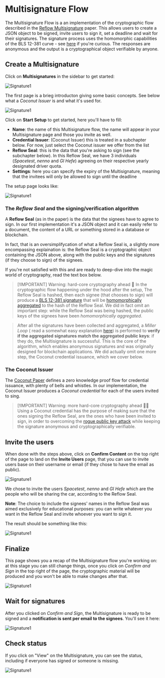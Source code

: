 # Multisignature Flow

The Multisignature Flow is a an implementation of the cryptographic flow described in the [Reflow Multisignature](https://arxiv.org/abs/2105.14527) paper. This allows users to create a JSON object to be signed, invite users to sign it, set a deadline and wait for their signatures. The signature process uses the homomorphic capabilities of the BLS 12-381 curve - see [here](https://hackmd.io/@benjaminion/bls12-381) if you're curious. The responses are anonymous and the output is a cryptographical object verifiable by anyone.

## Create a Multisignature

Click on **Multisignatures** in the sidebar to get started: 

![Signature1](../images/multisignature/MM1.png)

The first page is a brieg introducton giving some basic concepts. See below what a *Coconut Issuer* is and what it's used for. 

![Signature1](../images/multisignature/MM2.png)

Click on **Start Setup** to get started, here you'll have to fill: 

- **Name**: the name of this Multisignature flow, the name will appear in your Multisignature page and those you invite as well.
- **Credential Issuer**: (Coconut Issuer) this is treated in a subchapter below. For now, just select the Coconut issuer we offer from the list
- **Reflow Seal**: this is the data that you're asking to sign (see the subchapter below). In this Reflow Seal, we have 3 individuals (*Spacetest*, *nenno* and *GI Hefe*) agreeing on their respective yearly designated driver quota.   
- **Settings**: here you can specify the expiry of the Multisignature, meaning that the invitees will only be allowed to sign until the deadline

The setup page looks like: 

![Signature1](../images/multisignature/MM3.png)




### The *Reflow Seal* and the signing/verification algorithm

A **Reflow Seal** (as in the paper) is the data that the signees have to agree to sign. In our first implementation it's a JSON object and it can easily refer to a document, the content of a URL or something stored in a database or blockchain. 

In fact, that is an oversimplifycation of what a Reflow Seal is, a slightly more encompassing explaination is: the Reflow Seal is a cryptographic object containing the JSON above, along with the public keys and the signatures (if they choose to sign) of the signees. 

If you're not satisfied with this and are ready to deep-dive into the magic world of cryptography, read the text box below. 


> [!IMPORTANT] Warning: hard-core cryptography ahead 🤯
> In the cryptographic flow happening under the hood after the setup, The Reflow Seal is hashed, then each signee (that chooses to sign) will produce a [BLS 12-381 signature](https://www.ietf.org/archive/id/draft-irtf-cfrg-bls-signature-04.txt) that will be [homomorphically aggregated](https://eprint.iacr.org/2018/483) to the hash of the Reflow Seal. We did in fact omit an important step: while the Reflow Seal was being hashed, the public keys of the signees have been *homomorphically aggregated*. 

> After all the signatures have been collected and aggregated, a *Miller Loop* ( read a somewhat easy explanation [here](https://crypto.stackexchange.com/questions/61930/simple-explanation-of-millers-algorithm)) is performed to **verify if the aggregated signatures match the aggregated public keys**: if they do, the Multisignature is successful. This is the core of the algorithm, which enables anonymous signatures and was originally designed for blockchain applications. We did actually omit one more step, the Coconut credential issuance, which we cover below. 




### The Coconut Issuer

The [Coconut Paper](https://arxiv.org/abs/1802.07344) defines a zero knowledge proof flow for credential issuance, with plenty of bells and whistles. In our implementation, the Coconut Issuer produces a *Coconut credential* for each of the users invited to sing. 

> [!IMPORTANT] Warning: more hard-core cryptography ahead 🤯🤯
> Using a Coconut credential has the purpose of  making sure that the ones signing the Reflow Seal, are the ones who have been invited to sign, in order to overcoming the [rogue public key attack](https://eprint.iacr.org/2021/377.pdf) while keeping the signature anonymous and cryptographically verifiable.





## Invite the users 

When done with the steps above, click on **Confirm Content** on the top right of the page to land on the **Invite Users** page, that you can use to invite users base on their username or email (if they chose to have the email as public).

![Signature1](../images/multisignature/MM4.png)

We chose to invite the users *Spacetest*, *nenno* and *GI Hefe* which are the people who will be sharing the car, according to the Reflow Seal. 

**Note**: The choice to include the signees' names in the Reflow Seal was aimed exclusively for educational purposes: you can write whatever you want in the Reflow Seal and invite whoever you want to sign it. 

The result should be something like this: 

![Signature1](../images/multisignature/MM5.png)

## Finalize

This page shows you a recap of the Multisignature flow you're working on: at this stage you can still change things, once you click on *Confirm and Sign* in the top right of the page, the cryptographic material will be produced and you won't be able to make changes after that. 

![Signature1](../images/multisignature/MM6.png)




## Wait for signatures

After you clicked on *Confirm and Sign*, the Multisignature is ready to be signed and a **notification is sent per email to the signees**. You'll see it here: 

![Signature1](../images/multisignature/MM7.png)

## Check status

If you click on "View" on the Multisignature, you can see the status, including if everyone has signed or someone is missing.


![Signature1](../images/multisignature/MM8.png)